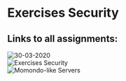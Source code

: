 # Exercises Security 

## Links to all assignments:
![30-03-2020](https://github.com/Paepke-cph/Flow3Week2Day1) <br>
![Exercises Security](https://github.com/Paepke-cph/Flow3Week2Day2) <br>
![Momondo-like Servers](https://github.com/Paepke-cph/Flow3Week2Day3) <br>
